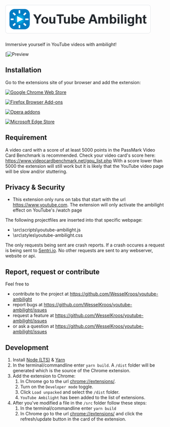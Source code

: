 # ![YouTube Ambilight](https://github.com/WesselKroos/youtube-ambilight/blob/master/assets/heading.png?raw=true)
Immersive yourself in YouTube videos with ambilight!

[![Preview](https://github.com/WesselKroos/chrome-youtube-ambilight/blob/master/assets/readme/screenshot-1.jpg?raw=true)

## Installation
Go to the extensions site of your browser and add the extension:

[![Google Chrome Web Store](https://github.com/WesselKroos/youtube-ambilight/blob/master/assets/browsers/Google%20Chrome.png?raw=true)](https://chrome.google.com/webstore/detail/youtube-ambilight/paponcgjfojgemddooebbgniglhkajkj)

[![Firefox Browser Add-ons](https://github.com/WesselKroos/youtube-ambilight/blob/master/assets/browsers/Firefox.png?raw=true)](https://addons.mozilla.org/firefox/addon/youtube-ambilight/)

[![Opera addons](https://github.com/WesselKroos/youtube-ambilight/blob/master/assets/browsers/Opera.png?raw=true)](https://addons.opera.com/nl/extensions/details/youtube-ambilight/)

[![Microsoft Edge Store](https://github.com/WesselKroos/chrome-youtube-ambilight/blob/master/assets/browsers/Microsoft%20Edge.png?raw=true)](https://microsoftedge.microsoft.com/addons/detail/cmggdjjjfembmemhleknmfpakmgggjcf)

## Requirement
A video card with a score of at least 5000 points in the PassMark Video Card Benchmark is recommended.
Check your video card's score here: https://www.videocardbenchmark.net/gpu_list.php
With a score lower than 5000 the extension will still work but it is likely that the YouTube video page will be slow and/or stuttering.

## Privacy & Security
- This extension only runs on tabs that start with the url https://www.youtube.com. The extension will only activate the ambilight effect on YouTube's /watch page

The following projectfiles are inserted into that specific webpage:
- \src\scripts\youtube-ambilight.js
- \src\styles\youtube-ambilight.css

The only requests being sent are crash reports. If a crash occures a request is being sent to [Sentri.io](https://sentry.io). 
No other requests are sent to any webserver, website or api.

## Report, request or contribute
Feel free to 
- contribute to the project at https://github.com/WesselKroos/youtube-ambilight
- report bugs at https://github.com/WesselKroos/youtube-ambilight/issues
- request a feature at https://github.com/WesselKroos/youtube-ambilight/issues
- or ask a question at https://github.com/WesselKroos/youtube-ambilight/issues

## Development
1. Install [Node (LTS)](https://nodejs.org/en/download/) & [Yarn](https://yarnpkg.com/en/docs/install)
2. In the terminal/commandline enter `yarn build`. A `/dist` folder will be generated which is the source of the Chrome extension.
3. Add the extension to Chrome:
    1. In Chrome go to the url [chrome://extensions/](chrome://extensions/).
    2. Turn on the `Developer mode` toggle.
    3. Click `Load unpacked` and select the `/dist` folder.
    4. `YouTube Ambilight` has been added to the list of extensions.
4. After you've modified a file in the `/src` folder follow these steps:
    1. In the terminal/commandline enter `yarn build`
    2. In Chrome go to the url [chrome://extensions/](chrome://extensions/) and click the refresh/update button in the card of the extension.